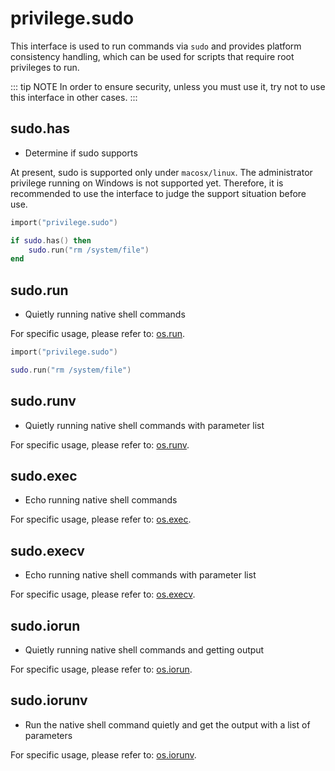 
# privilege.sudo

This interface is used to run commands via `sudo` and provides platform consistency handling, which can be used for scripts that require root privileges to run.

::: tip NOTE
In order to ensure security, unless you must use it, try not to use this interface in other cases.
:::

## sudo.has

- Determine if sudo supports

At present, sudo is supported only under `macosx/linux`. The administrator privilege running on Windows is not supported yet. Therefore, it is recommended to use the interface to judge the support situation before use.

```lua
import("privilege.sudo")

if sudo.has() then
    sudo.run("rm /system/file")
end
```

## sudo.run

- Quietly running native shell commands

For specific usage, please refer to: [os.run](/api/scripts/builtin-modules/os#os-run).

```lua
import("privilege.sudo")

sudo.run("rm /system/file")
```

## sudo.runv

- Quietly running native shell commands with parameter list

For specific usage, please refer to: [os.runv](/api/scripts/builtin-modules/os#os-runv).

## sudo.exec

- Echo running native shell commands

For specific usage, please refer to: [os.exec](/api/scripts/builtin-modules/os#os-exec).

## sudo.execv

- Echo running native shell commands with parameter list

For specific usage, please refer to: [os.execv](/api/scripts/builtin-modules/os#os-execv).

## sudo.iorun

- Quietly running native shell commands and getting output

For specific usage, please refer to: [os.iorun](/api/scripts/builtin-modules/os#os-iorun).

## sudo.iorunv

- Run the native shell command quietly and get the output with a list of parameters

For specific usage, please refer to: [os.iorunv](/api/scripts/builtin-modules/os#os-iorunv).

